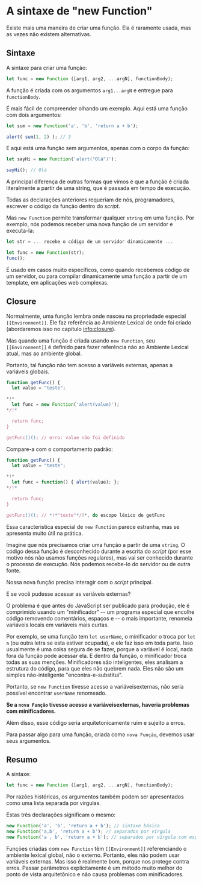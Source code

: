 
# A sintaxe de "new Function"

Existe mais uma maneira de criar uma função. Ela é raramente usada, mas as vezes não existem alternativas.

## Sintaxe

A sintaxe para criar uma função:

```js
let func = new Function ([arg1, arg2, ...argN], functionBody);
```

A função é criada com os argumentos `arg1...argN` e entregue para `functionBody`.

É mais fácil de compreender olhando um exemplo. Aqui está uma função com dois argumentos:

```js run
let sum = new Function('a', 'b', 'return a + b');

alert( sum(1, 2) ); // 3
```

E aqui está uma função sem argumentos, apenas com o corpo da função:

```js run
let sayHi = new Function('alert("Olá")');

sayHi(); // Olá
```

A principal diferença de outras formas que vimos é que a função é criada literalmente a partir de uma string, que é passada em tempo de execução.

Todas as declarações anteriores requeriam de nós, programadores, escrever o código da função dentro do *script*.

Mas `new Function` permite transformar qualquer `string` em uma função. Por exemplo, nós podemos receber uma nova função de um servidor e executa-la:

```js
let str = ... recebe o código de um servidor dinamicamente ...

let func = new Function(str);
func();
```

É usado em casos muito específicos, como quando recebemos código de um servidor, ou para compilar dinamicamente uma função a partir de um template, em aplicações web complexas.

## Closure

Normalmente, uma função lembra onde nasceu na propriedade especial `[[Environment]]`. Ele faz referência ao Ambiente Lexical de onde foi criado (abordaremos isso no capítulo <info:closure>).

Mas quando uma função é criada usando `new Function`, seu `[[Environment]]` é definido para fazer referência não ao Ambiente Lexical atual, mas ao ambiente global.

Portanto, tal função não tem acesso a variáveis ​​externas, apenas a variáveis globais.

```js run
function getFunc() {
  let value = "teste";

*!*
  let func = new Function('alert(value)');
*/!*

  return func;
}

getFunc()(); // erro: value não foi definido
```

Compare-a com o comportamento padrão:

```js run
function getFunc() {
  let value = "teste";

*!*
  let func = function() { alert(value); };
*/!*

  return func;
}

getFunc()(); // *!*"teste"*/!*, do escopo léxico de getFunc
```

Essa caracteristica especial de `new Function` parece estranha, mas se apresenta muito útil na prática.

Imagine que nós precisamos criar uma função a partir de uma `string`. O código dessa função é desconhecido durante a escrita do *script* (por esse motivo nós não usamos funções regulares), mas vai ser conhecido durante o processo de execução. Nós podemos recebe-lo do servidor ou de outra fonte.

Nossa nova função precisa interagir com o *script* principal.

E se você pudesse acessar as variáveis ​​externas?

O problema é que antes do JavaScript ser publicado para produção, ele é comprimido usando um "minificador" -- um programa especial que encolhe código removendo comentários, espaços e -- o mais importante, renomeia variáveis locais em variáveis mais curtas.

Por exemplo, se uma função tem `let userName`, o minificador o troca  por `let a` (ou outra letra se esta estiver ocupada), e ele faz isso em toda parte. Isso usualmente é uma coisa segura de se fazer, porque a variável é local, nada fora da função pode acessar ela. E dentro da função, o minificador troca todas as suas menções. Minificadores são inteligentes, eles analisam a estrutura do código, para que eles não quebrem nada. Eles não são um simples não-inteligente "encontra-e-substitui".

Portanto, se `new Function` tivesse acesso a variáveis ​​externas, não seria possível encontrar `userName` renomeado.

**Se a `nova Função` tivesse acesso a variáveis ​​externas, haveria problemas com minificadores.**

Além disso, esse código seria arquitetonicamente ruim e sujeito a erros.

Para passar algo para uma função, criada como `nova Função`, devemos usar seus argumentos.

## Resumo

A sintaxe:

```js
let func = new Function ([arg1, arg2, ...argN], functionBody);
```

Por razões históricas, os argumentos também podem ser apresentados como uma lista separada por vírgulas.

Estas três declarações significam o mesmo:

```js
new Function('a', 'b', 'return a + b'); // sintaxe básica
new Function('a,b', 'return a + b'); // separados por vírgula
new Function('a , b', 'return a + b'); // separados por vírgula com espaços
```

Funções criadas com `new Function` têm `[[Environment]]` referenciando o ambiente lexical global, não o externo. Portanto, eles não podem usar variáveis ​​externas. Mas isso é realmente bom, porque nos protege contra erros. Passar parâmetros explicitamente é um método muito melhor do ponto de vista arquitetônico e não causa problemas com minificadores.
